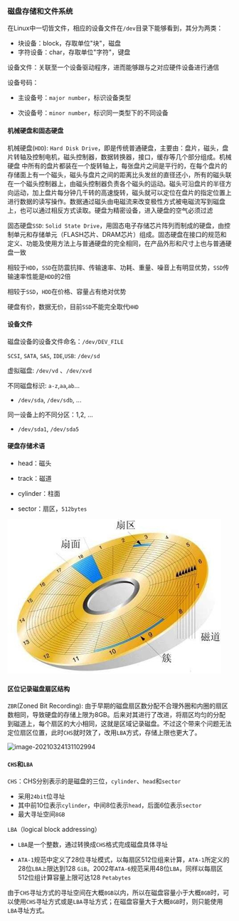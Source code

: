 ### 磁盘存储和文件系统

在Linux中一切皆文件，相应的设备文件在`/dev`目录下能够看到，其分为两类：

* 块设备：block，存取单位"块"，磁盘
* 字符设备：char，存取单位"字符"，键盘

设备文件：关联至一个设备驱动程序，进而能够跟与之对应硬件设备进行通信

设备号码：

* 主设备号：`major number`，标识设备类型

* 次设备号：`minor number`，标识同一类型下的不同设备

#### 机械硬盘和固态硬盘

机械硬盘(`HDD`): `Hard Disk Drive`，即是传统普通硬盘，主要由：盘片，磁头，盘片转轴及控制电机，磁头控制器，数据转换器，接口，缓存等几个部分组成。机械硬盘    中所有的盘片都装在一个旋转轴上，每张盘片之间是平行的，在每个盘片的存储面上有一个磁头，磁头与盘片之间的距离比头发丝的直径还小，所有的磁头联在一个磁头控制器上，由磁头控制器负责各个磁头的运动。磁头可沿盘片的半径方向运动，加上盘片每分钟几千转的高速旋转，磁头就可以定位在盘片的指定位置上进行数据的读写操作。数据通过磁头由电磁流来改变极性方式被电磁流写到磁盘上，也可以通过相反方式读取。硬盘为精密设备，进入硬盘的空气必须过滤

固态硬盘`SSD`: `Solid State Drive`，用固态电子存储芯片阵列而制成的硬盘，由控制单元和存储单元（FLASH芯片、DRAM芯片）组成。固态硬盘在接口的规范和定义、功能及使用方法上与普通硬盘的完全相同，在产品外形和尺寸上也与普通硬盘一致

相较于`HDD`，`SSD`在防震抗摔、传输速率、功耗、重量、噪音上有明显优势，`SSD`传输速率性能是`HDD`的2倍

相较于`SSD`，`HDD`在价格、容量占有绝对优势

硬盘有价，数据无价，目前`SSD`不能完全取代`HHD`

#### 设备文件

磁盘设备的设备文件命名：`/dev/DEV_FILE`

`SCSI`, `SATA`, `SAS`, `IDE`,`USB`: `/dev/sd`

虚拟磁盘: `/dev/vd` 、`/dev/xvd`

不同磁盘标识: `a-z`,`aa`,`ab`…

* `/dev/sda`, `/dev/sdb`, ...

同一设备上的不同分区：1,2, ...

* `/dev/sda1`, `/dev/sda5`

#### 硬盘存储术语

* head：磁头

* track：磁道

* cylinder：柱面

* sector：扇区，`512bytes`

![image-20210324130904632](./image-20210324130904632.png)

#### 区位记录磁盘扇区结构

`ZBR`(Zoned Bit Recording): 由于早期的磁盘扇区数分配不合理外圈和内圈的扇区数相同，导致硬盘的存储上限为8GB。后来对其进行了改进，将扇区均匀的分配到磁道上，每个扇区的大小相同，这就是区域记录磁盘。不过这个带来个问题无法定位扇区位置，此时`CHS`就时效了，改用`LBA`方式，存储上限也更大了。

![image-20210324131102994](/home/masuri/Desktop/Blog/Linux基础/磁盘存储和文件系统/01磁盘存储/image-20210324131102994.png)

#### `CHS`和`LBA`

`CHS`：CHS分别表示的是磁盘的三位，`cylinder`、`head`和`sector`

- 采用`24bit`位寻址
- 其中前10位表示`cylinder`，中间8位表示`head`，后面6位表示`sector`
- 最大寻址空间`8GB`

`LBA`（logical block addressing）

* `LBA`是一个整数，通过转换成`CHS`格式完成磁盘具体寻址

* `ATA-1`规范中定义了28位寻址模式，以每扇区512位组来计算，`ATA-1`所定义的28位`LBA上`限达到128 `GiB`。2002年`ATA-6`规范采用48位`LBA`，同样以每扇区512位组计算容量上限可达128 `Petabytes`

由于`CHS`寻址方式的寻址空间在大概`8GB`以内，所以在磁盘容量小于大概`8GB`时，可以使用`CHS`寻址方式或是`LBA`寻址方式；在磁盘容量大于大概`8GB`时，则只能使用`LBA`寻址方式。

